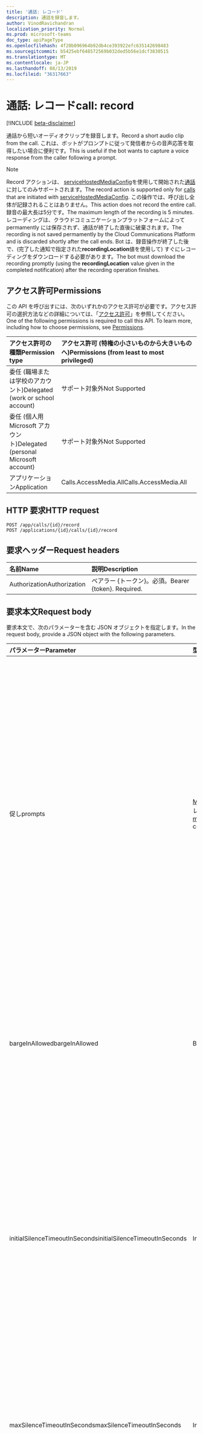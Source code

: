 ```yaml
---
title: '通話: レコード'
description: 通話を録音します。
author: VinodRavichandran
localization_priority: Normal
ms.prod: microsoft-teams
doc_type: apiPageType
ms.openlocfilehash: 4f20b096964b92db4ce393922efc635142698483
ms.sourcegitcommit: b5425ebf648572569b032ded5b56e1dcf3830515
ms.translationtype: MT
ms.contentlocale: ja-JP
ms.lasthandoff: 08/13/2019
ms.locfileid: "36317663"
---
```

# <a name="call-record"></a><span data-ttu-id="39582-103">通話: レコード</span><span class="sxs-lookup"><span data-stu-id="39582-103">call: record</span></span>

[!INCLUDE [beta-disclaimer](../../includes/beta-disclaimer.md)]

<span data-ttu-id="39582-104">通話から短いオーディオクリップを録音します。</span><span class="sxs-lookup"><span data-stu-id="39582-104">Record a short audio clip from the call.</span></span> <span data-ttu-id="39582-105">これは、ボットがプロンプトに従って発信者からの音声応答を取得したい場合に便利です。</span><span class="sxs-lookup"><span data-stu-id="39582-105">This is useful if the bot wants to capture a voice response from the caller following a prompt.</span></span>

> [!Note]
> <span data-ttu-id="39582-106">Record アクションは、 [serviceHostedMediaConfig](../resources/servicehostedmediaconfig.md)を使用して開始された[通話](../resources/call.md)に対してのみサポートされます。</span><span class="sxs-lookup"><span data-stu-id="39582-106">The record action is supported only for [calls](../resources/call.md) that are initiated with [serviceHostedMediaConfig](../resources/servicehostedmediaconfig.md).</span></span> <span data-ttu-id="39582-107">この操作では、呼び出し全体が記録されることはありません。</span><span class="sxs-lookup"><span data-stu-id="39582-107">This action does not record the entire call.</span></span> <span data-ttu-id="39582-108">録音の最大長は5分です。</span><span class="sxs-lookup"><span data-stu-id="39582-108">The maximum length of the recording is 5 minutes.</span></span> <span data-ttu-id="39582-109">レコーディングは、クラウドコミュニケーションプラットフォームによって permamently には保存されず、通話が終了した直後に破棄されます。</span><span class="sxs-lookup"><span data-stu-id="39582-109">The recording is not saved permamently by the Cloud Communications Platform and is discarded shortly after the call ends.</span></span> <span data-ttu-id="39582-110">Bot は、録音操作が終了した後で、(完了した通知で指定された**recordingLocation**値を使用して) すぐにレコーディングをダウンロードする必要があります。</span><span class="sxs-lookup"><span data-stu-id="39582-110">The bot must download the recording promptly (using the **recordingLocation** value given in the completed notification) after the recording operation finishes.</span></span>


## <a name="permissions"></a><span data-ttu-id="39582-111">アクセス許可</span><span class="sxs-lookup"><span data-stu-id="39582-111">Permissions</span></span>
<span data-ttu-id="39582-p103">この API を呼び出すには、次のいずれかのアクセス許可が必要です。アクセス許可の選択方法などの詳細については、「[アクセス許可](/graph/permissions-reference)」を参照してください。</span><span class="sxs-lookup"><span data-stu-id="39582-p103">One of the following permissions is required to call this API. To learn more, including how to choose permissions, see [Permissions](/graph/permissions-reference).</span></span>

| <span data-ttu-id="39582-114">アクセス許可の種類</span><span class="sxs-lookup"><span data-stu-id="39582-114">Permission type</span></span> | <span data-ttu-id="39582-115">アクセス許可 (特権の小さいものから大きいものへ)</span><span class="sxs-lookup"><span data-stu-id="39582-115">Permissions (from least to most privileged)</span></span> |
| :-------------- | :------------------------------------------ |
| <span data-ttu-id="39582-116">委任 (職場または学校のアカウント)</span><span class="sxs-lookup"><span data-stu-id="39582-116">Delegated (work or school account)</span></span>     | <span data-ttu-id="39582-117">サポート対象外</span><span class="sxs-lookup"><span data-stu-id="39582-117">Not Supported</span></span>        |
| <span data-ttu-id="39582-118">委任 (個人用 Microsoft アカウント)</span><span class="sxs-lookup"><span data-stu-id="39582-118">Delegated (personal Microsoft account)</span></span> | <span data-ttu-id="39582-119">サポート対象外</span><span class="sxs-lookup"><span data-stu-id="39582-119">Not Supported</span></span>        |
| <span data-ttu-id="39582-120">アプリケーション</span><span class="sxs-lookup"><span data-stu-id="39582-120">Application</span></span>     | <span data-ttu-id="39582-121">Calls.AccessMedia.All</span><span class="sxs-lookup"><span data-stu-id="39582-121">Calls.AccessMedia.All</span></span>                       |

## <a name="http-request"></a><span data-ttu-id="39582-122">HTTP 要求</span><span class="sxs-lookup"><span data-stu-id="39582-122">HTTP request</span></span>
<!-- { "blockType": "ignored" } -->
```http
POST /app/calls/{id}/record
POST /applications/{id}/calls/{id}/record
```

## <a name="request-headers"></a><span data-ttu-id="39582-123">要求ヘッダー</span><span class="sxs-lookup"><span data-stu-id="39582-123">Request headers</span></span>
| <span data-ttu-id="39582-124">名前</span><span class="sxs-lookup"><span data-stu-id="39582-124">Name</span></span>          | <span data-ttu-id="39582-125">説明</span><span class="sxs-lookup"><span data-stu-id="39582-125">Description</span></span>               |
|:--------------|:--------------------------|
| <span data-ttu-id="39582-126">Authorization</span><span class="sxs-lookup"><span data-stu-id="39582-126">Authorization</span></span> | <span data-ttu-id="39582-p104">ベアラー {トークン}。必須。</span><span class="sxs-lookup"><span data-stu-id="39582-p104">Bearer {token}. Required.</span></span> |

## <a name="request-body"></a><span data-ttu-id="39582-129">要求本文</span><span class="sxs-lookup"><span data-stu-id="39582-129">Request body</span></span>
<span data-ttu-id="39582-130">要求本文で、次のパラメーターを含む JSON オブジェクトを指定します。</span><span class="sxs-lookup"><span data-stu-id="39582-130">In the request body, provide a JSON object with the following parameters.</span></span>

| <span data-ttu-id="39582-131">パラメーター</span><span class="sxs-lookup"><span data-stu-id="39582-131">Parameter</span></span>      | <span data-ttu-id="39582-132">型</span><span class="sxs-lookup"><span data-stu-id="39582-132">Type</span></span>    |<span data-ttu-id="39582-133">説明</span><span class="sxs-lookup"><span data-stu-id="39582-133">Description</span></span>|
|:---------------|:--------|:----------|
|<span data-ttu-id="39582-134">促し</span><span class="sxs-lookup"><span data-stu-id="39582-134">prompts</span></span>|<span data-ttu-id="39582-135">[Mediaprompt](../resources/mediaprompt.md)コレクション</span><span class="sxs-lookup"><span data-stu-id="39582-135">[mediaPrompt](../resources/mediaprompt.md) collection</span></span> | <span data-ttu-id="39582-136">レコーディングの開始前に再生するプロンプトのコレクション (ある場合)。</span><span class="sxs-lookup"><span data-stu-id="39582-136">Collection of prompts to play (if any) before recording starts.</span></span> <span data-ttu-id="39582-137">ユーザーは、"playPrompt" アクションを個別に指定するか、"record" の一部として指定することができます。ほとんどすべてのレコードはプロンプトで preceeded れます。</span><span class="sxs-lookup"><span data-stu-id="39582-137">Customers can choose to specify "playPrompt" action separately or specify as part of "record" - mostly all records are preceeded by a prompt.</span></span> <span data-ttu-id="39582-138">Current support は、コレクションの一部として1つのプロンプトのみを対象としています。</span><span class="sxs-lookup"><span data-stu-id="39582-138">Current support is only for a single prompt as part of the collection.</span></span> |
|<span data-ttu-id="39582-139">bargeInAllowed</span><span class="sxs-lookup"><span data-stu-id="39582-139">bargeInAllowed</span></span>|<span data-ttu-id="39582-140">Boolean</span><span class="sxs-lookup"><span data-stu-id="39582-140">Boolean</span></span>| <span data-ttu-id="39582-141">True の場合、このレコードの要求は、キューに登録されている他の既存のレコード/再生プロンプト要求になります。</span><span class="sxs-lookup"><span data-stu-id="39582-141">If true, this record request will barge into other existing queued-up/currently-processing record/playprompt requests.</span></span> <span data-ttu-id="39582-142">既定値は false です。</span><span class="sxs-lookup"><span data-stu-id="39582-142">Default = false.</span></span> |
|<span data-ttu-id="39582-143">initialSilenceTimeoutInSeconds</span><span class="sxs-lookup"><span data-stu-id="39582-143">initialSilenceTimeoutInSeconds</span></span> | <span data-ttu-id="39582-144">Int32</span><span class="sxs-lookup"><span data-stu-id="39582-144">Int32</span></span>| <span data-ttu-id="39582-145">操作を開始する前にレコード操作を開始するときに許容される最大初期無音時間 (ユーザー無音)。</span><span class="sxs-lookup"><span data-stu-id="39582-145">Maximum initial silence (user silence) allowed from the time we start the record operation before we timeout and fail the operation.</span></span> <span data-ttu-id="39582-146">プロンプトを再生している場合は、プロンプトが終了した後、このタイマーが開始されます。</span><span class="sxs-lookup"><span data-stu-id="39582-146">If we are playing a prompt, then this timer starts after prompt finishes.</span></span> <span data-ttu-id="39582-147">既定値 = 5 秒、最小値 = 1 秒、最大 = 300 秒</span><span class="sxs-lookup"><span data-stu-id="39582-147">Default = 5 seconds, Min = 1 second, Max = 300 seconds</span></span> |
|<span data-ttu-id="39582-148">maxSilenceTimeoutInSeconds</span><span class="sxs-lookup"><span data-stu-id="39582-148">maxSilenceTimeoutInSeconds</span></span>|<span data-ttu-id="39582-149">Int32</span><span class="sxs-lookup"><span data-stu-id="39582-149">Int32</span></span>| <span data-ttu-id="39582-150">ユーザーが話し始めた後に許可される最大無音時間 (一時停止時間)。</span><span class="sxs-lookup"><span data-stu-id="39582-150">Maximum silence (pause) time allowed after a user has started speaking.</span></span> <span data-ttu-id="39582-151">既定値は5秒、最小値は1秒、最大値は300秒です。</span><span class="sxs-lookup"><span data-stu-id="39582-151">Default = 5 seconds, Min = 1 second, Max = 300 seconds.</span></span>|
|<span data-ttu-id="39582-152">maxRecordDurationInSeconds</span><span class="sxs-lookup"><span data-stu-id="39582-152">maxRecordDurationInSeconds</span></span>|<span data-ttu-id="39582-153">Int32</span><span class="sxs-lookup"><span data-stu-id="39582-153">Int32</span></span>| <span data-ttu-id="39582-154">レコーディングを停止する前のレコード操作の最大期間。</span><span class="sxs-lookup"><span data-stu-id="39582-154">Max duration for a record operation before stopping recording.</span></span> <span data-ttu-id="39582-155">既定値は5秒、最小値は1秒、最大値は300秒です。</span><span class="sxs-lookup"><span data-stu-id="39582-155">Default = 5 seconds, Min = 1 second, Max = 300 seconds.</span></span>|
|<span data-ttu-id="39582-156">再生のビープ音</span><span class="sxs-lookup"><span data-stu-id="39582-156">playBeep</span></span>|<span data-ttu-id="39582-157">Boolean</span><span class="sxs-lookup"><span data-stu-id="39582-157">Boolean</span></span>| <span data-ttu-id="39582-158">True の場合は、ユーザーにメッセージの録音を開始できることを示す警告音を鳴らします。</span><span class="sxs-lookup"><span data-stu-id="39582-158">If true, plays a beep to indicate to the user that they can start recording their message.</span></span> <span data-ttu-id="39582-159">既定値は true です。</span><span class="sxs-lookup"><span data-stu-id="39582-159">Default = true.</span></span>|
|<span data-ttu-id="39582-160">stopTones</span><span class="sxs-lookup"><span data-stu-id="39582-160">stopTones</span></span>|<span data-ttu-id="39582-161">文字列コレクション</span><span class="sxs-lookup"><span data-stu-id="39582-161">String collection</span></span>|<span data-ttu-id="39582-162">録音を終了するために指定されたトーンを停止します。</span><span class="sxs-lookup"><span data-stu-id="39582-162">Stop tones specified to end recording.</span></span>|
|<span data-ttu-id="39582-163">clientContext</span><span class="sxs-lookup"><span data-stu-id="39582-163">clientContext</span></span>|<span data-ttu-id="39582-164">String</span><span class="sxs-lookup"><span data-stu-id="39582-164">String</span></span>|<span data-ttu-id="39582-165">一意のクライアントコンテキスト文字列。</span><span class="sxs-lookup"><span data-stu-id="39582-165">Unique Client Context string.</span></span> <span data-ttu-id="39582-166">最大256文字を使用できます。</span><span class="sxs-lookup"><span data-stu-id="39582-166">Can have a maximum of 256 characters.</span></span>|

## <a name="response"></a><span data-ttu-id="39582-167">応答</span><span class="sxs-lookup"><span data-stu-id="39582-167">Response</span></span>
<span data-ttu-id="39582-168">このメソッドは、 `200 OK`応答コードと、この要求に対して作成された[RECORDOPERATION](../resources/recordoperation.md)への URI を持つ Location ヘッダーを返します。</span><span class="sxs-lookup"><span data-stu-id="39582-168">This method returns a `200 OK` response code and a Location header with a URI to the [recordOperation](../resources/recordoperation.md) created for this request.</span></span>

## <a name="example"></a><span data-ttu-id="39582-169">例</span><span class="sxs-lookup"><span data-stu-id="39582-169">Example</span></span>
<span data-ttu-id="39582-170">次の例は、この API を呼び出す方法を示しています。</span><span class="sxs-lookup"><span data-stu-id="39582-170">The following example shows how to call this API.</span></span>

##### <a name="request"></a><span data-ttu-id="39582-171">要求</span><span class="sxs-lookup"><span data-stu-id="39582-171">Request</span></span>
<span data-ttu-id="39582-172">次の例は要求を示しています。</span><span class="sxs-lookup"><span data-stu-id="39582-172">The following example shows the request.</span></span>


# <a name="httptabhttp"></a>[<span data-ttu-id="39582-173">プロトコル</span><span class="sxs-lookup"><span data-stu-id="39582-173">HTTP</span></span>](#tab/http)
<!-- {
  "blockType": "request",
  "name": "call-record"
}-->
```http
POST https://graph.microsoft.com/beta/app/calls/{id}/record
Content-Type: application/json
Content-Length: 394

{
  "bargeInAllowed": true,
  "clientContext": "d45324c1-fcb5-430a-902c-f20af696537c",
  "prompts": [
    {
      "@odata.type": "#microsoft.graph.mediaPrompt",
      "mediaInfo": {
        "uri": "https://cdn.contoso.com/beep.wav",
        "resourceId": "1D6DE2D4-CD51-4309-8DAA-70768651088E"
      }
    }
  ],
  "maxRecordDurationInSeconds": 10,
  "initialSilenceTimeoutInSeconds": 5,
  "maxSilenceTimeoutInSeconds": 2,
  "playBeep": true,
  "stopTones": [ "#", "1", "*" ]
}
```
# <a name="javascripttabjavascript"></a>[<span data-ttu-id="39582-174">JavaScript</span><span class="sxs-lookup"><span data-stu-id="39582-174">JavaScript</span></span>](#tab/javascript)
[!INCLUDE [sample-code](../includes/snippets/javascript/call-record-javascript-snippets.md)]
[!INCLUDE [sdk-documentation](../includes/snippets/snippets-sdk-documentation-link.md)]

---


##### <a name="response"></a><span data-ttu-id="39582-175">応答</span><span class="sxs-lookup"><span data-stu-id="39582-175">Response</span></span>
<span data-ttu-id="39582-176">次の例は応答を示しています。</span><span class="sxs-lookup"><span data-stu-id="39582-176">The following example shows the response.</span></span>

> <span data-ttu-id="39582-p112">**注:** 読みやすくするために、ここに示す応答オブジェクトは短くされている場合があります。実際の呼び出しからは、すべてのプロパティが返されます。</span><span class="sxs-lookup"><span data-stu-id="39582-p112">**Note:** The response object shown here might be shortened for readability. All the properties will be returned from an actual call.</span></span>

<!-- {
  "blockType": "response",
  "truncated": true,
  "@odata.type": "microsoft.graph.recordOperation"
} -->
```http
HTTP/1.1 200 OK
Location: https://graph.microsoft.com/beta/app/calls/57dab8b1-894c-409a-b240-bd8beae78896/operations/0fe0623f-d628-42ed-b4bd-8ac290072cc5

{
  "@odata.type": "#microsoft.graph.recordOperation",
  "status": "running",
  "createdDateTime": "2018-09-06T15:58:41Z",
  "lastActionDateTime": "2018-09-06T15:58:41Z",
  "completionReason": null,
  "resultInfo": null,
  "recordingLocation": null,
  "clientContext": "d45324c1-fcb5-430a-902c-f20af696537c"
}

```

##### <a name="notification---operation-completed"></a><span data-ttu-id="39582-179">通知-操作が完了しました</span><span class="sxs-lookup"><span data-stu-id="39582-179">Notification - operation completed</span></span>

```http
POST https://bot.contoso.com/api/calls
Authorization: Bearer <TOKEN>
Content-Type: application/json
```

<!-- {
  "blockType": "example",
  "@odata.type": "microsoft.graph.commsNotifications"
}-->
```json
{
  "value": [
    {
      "changeType": "deleted",
      "resource": "/app/calls/57DAB8B1894C409AB240BD8BEAE78896/operations/0FE0623FD62842EDB4BD8AC290072CC5",
      "resourceData": {
        "@odata.type": "#microsoft.graph.recordOperation",
        "@odata.id": "/app/calls/57DAB8B1894C409AB240BD8BEAE78896/operations/0FE0623FD62842EDB4BD8AC290072CC5",
        "@odata.etag": "W/\"54451\"",
        "clientContext": "d45324c1-fcb5-430a-902c-f20af696537c",
        "status": "completed",
        "recordingLocation": "https://file.location/17e3b46c-f61d-4f4d-9635-c626ef18e6ad",
        "recordingAccessToken": "<access-token>",
        "completionReason": "stopToneDetected"
      }
    }
  ]
}
```

##### <a name="get-recording-file---request"></a><span data-ttu-id="39582-180">レコーディングファイルの取得-要求</span><span class="sxs-lookup"><span data-stu-id="39582-180">Get recording file - Request</span></span>
<span data-ttu-id="39582-181">次の例は、レコーディングの内容を取得する要求を示しています。</span><span class="sxs-lookup"><span data-stu-id="39582-181">The following example shows the request to get the content of the recording.</span></span>

<!-- {
  "blockType": "ignored",
  "name": "download_recorded_file",
}-->
```http
GET https://file.location/17e3b46c-f61d-4f4d-9635-c626ef18e6ad
Authorization: Bearer <recordingAccessToken>
```

##### <a name="get-recording-file---response"></a><span data-ttu-id="39582-182">レコーディングファイル応答の取得</span><span class="sxs-lookup"><span data-stu-id="39582-182">Get recording file - Response</span></span>
<span data-ttu-id="39582-183">以下は、応答の例です。</span><span class="sxs-lookup"><span data-stu-id="39582-183">Here is an example of the response.</span></span> 

<!-- {
  "blockType": "ignored",
  "name": "download_recorded_file",
  "truncated": true
}-->
```http
GET https://file.location/17e3b46c-f61d-4f4d-9635-c626ef18e6ad
Transfer-Encoding: chunked
Date: Thu, 17 Jan 2019 01:46:37 GMT
Content-Type: application/octet-stream

(application/octet-stream of size 160696 bytes)
```

<!-- uuid: 8fcb5dbc-d5aa-4681-8e31-b001d5168d79
2015-10-25 14:57:30 UTC -->
<!--
{
  "type": "#page.annotation",
  "description": "call: record",
  "keywords": "",
  "section": "documentation",
  "tocPath": "",
  "suppressions": [
  ]
}
-->
